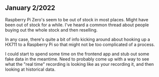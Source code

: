 ## January 2/2022
Raspberry Pi Zero's seem to be out of stock in most places. Might have been out of stock for a while. I've heard a common thread about people buying out the whole stock and then reselling. 

In any case, there's quite a bit of info kicking around about hooking up a HX711 to a Raspberry Pi so that might not be too complicated of a process. 

I could start to spend some time on the frontend app and stub out some fake data in the meantime. Need to probably come up with a way to see what the "real time" recording is looking like as your recording it, and then looking at historical data. 
